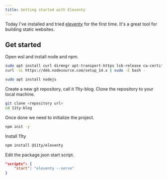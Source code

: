 ```yaml
---
title: Getting started with Eleventy
---
```


Today I've installed and tried [eleventy](https://www.11ty.dev/) for the first time. It's a great tool for building static websites.

## Get started

Open wsl and install node and npm.

```bash
sudo apt install curl dirmngr apt-transport-https lsb-release ca-certificates
curl -sL https://deb.nodesource.com/setup_14.x | sudo -E bash -

sudo apt install nodejs
```

Create a new git repository, call it 11ty-blog. Clone the repository to your local machine.

```bash
git clone <repository url>
cd 11ty-blog
```

Once done we need to initialize the project.

```bash
npm init -y
```

Install 11ty

```bash
npm install @11ty/eleventy
```

Edit the package.json start script.

```json
"scripts": {
    "start": "eleventy --serve"
}
```
